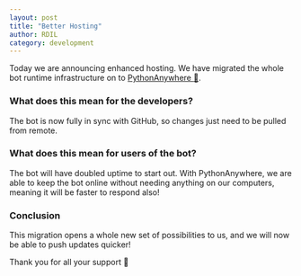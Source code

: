 ```yaml
---
layout: post
title: "Better Hosting"
author: RDIL
category: development
---
```


Today we are announcing enhanced hosting. We have migrated the whole bot runtime infrastructure on to [PythonAnywhere :snake:](https://pythonanywhere.com).

### What does this mean for the developers?

The bot is now fully in sync with GitHub, so changes just need to be pulled from remote.

### What does this mean for users of the bot?

The bot will have doubled uptime to start out. With PythonAnywhere, we are able to keep the bot online without needing anything
on our computers, meaning it will be faster to respond also!

### Conclusion

This migration opens a whole new set of possibilities to us, and we will now be able to push updates quicker!

Thank you for all your support :pray:
